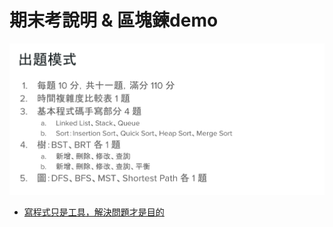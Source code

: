 # 期末考說明 & 區塊鍊demo
  <img src="https://github.com/eter0000/learningnotes/blob/master/images/1578471022738.jpg">
  
  * [寫程式只是工具，解決問題才是目的](http://blog.udn.com/yccsonar/78345080)
